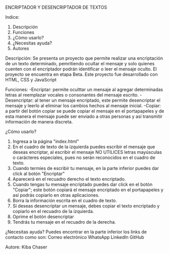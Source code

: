 ENCRIPTADOR Y DESENCRIPTADOR DE TEXTOS

Indice:
1. Descripción
2. Funciones
3. ¿Cómo usarlo?
4. ¿Necesitas ayuda?
5. Autores

Descripción:
Se presenta un proyecto que permite realizar una encriptación de un texto determinado, pemritiendo ocultar el mensaje y solo quienes cuenten con el encriptador podrán identificar o leer el mensaje oculto.
El proyecto se encuentra en etapa Beta. Este proyecto fue desarrollado con HTML, CSS y JavaScript

Funciones:
-Encriptar: permite oculttar un mensaje al agregar determinadas letras al reemplazar vocales o consonantes del mensaje escrito.
-Desencriptar: al tener un mensaje encriptado, este permite desencriptar el mensaje y leerlo al eliminar los cambios hechos al mensaje inicial.
-Copiar: a partir del botón copiar se puede copiar el mensaje en el portapapeles y de esta manera el mensaje puede ser enviado a otras personas y así transmitir información de manera discreta.

¿Cómo usarlo?
1. Ingresa a la página "index.html"
2. En el cuadro de texto de la izquierda puedes escribir el mensaje que deseas encriptar, al escribir el mensaje NO UTILICES letras mayúsculas o carácteres especiales, pues no serán reconocidos en el cuadro de texto.
3. Cuando termies de escribir tu mensaje, en la parte inferior puedes dar click al botón "Encriptar"
4. Aparecerá en el recuadro derecho el texto encriptado.
5. Cuando tengas tu mensaje encriptado puedes dar click en el botón "Copiar"; este botón copiará el mensaje encriptado en el portapapeles y así podrás copiarlo en otras aplicaciones.
6. Borra la información escrita en el cuadro de texto.
7. Sí deseas desencriptar un mensaje, debes copiar el texto encriptado y copiarlo en el recuadro de la izquierda.
8. Oprime el botón desencriptar
9. Tendrás tu mensaje en el recuadro de la derecha.

¿Necesitas ayuda?
Puedes encontrar en la parte inferior los links de contacto como son:
Correo electrónico
WhatsApp
LinkedIn
GitHub

Autore:
Kiba Chaser
